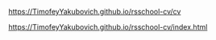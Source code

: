 https://TimofeyYakubovich.github.io/rsschool-cv/cv

https://TimofeyYakubovich.github.io/rsschool-cv/index.html

